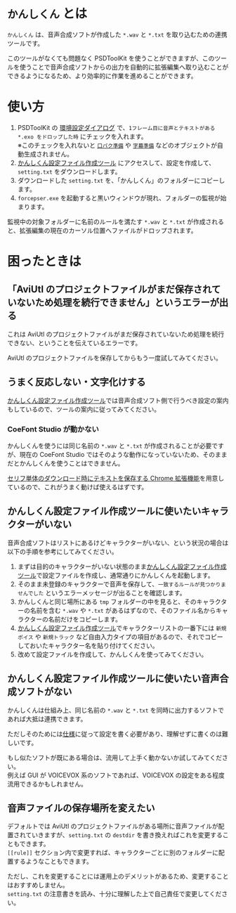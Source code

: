 # `かんしくん` とは

`かんしくん` は、音声合成ソフトが作成した `*.wav` と `*.txt` を取り込むための連携ツールです。

このツールがなくても問題なく PSDToolKit を使うことができますが、このツールを使うことで音声合成ソフトからの出力を自動的に拡張編集へ取り込むことができるようになるため、より効率的に作業を進めることができます。

# 使い方

1. PSDToolKit の [環境設定ダイアログ](setting.md#環境設定ダイアログ) で、`1フレーム目に音声とテキストがある *.exo をドロップした時` にチェックを入れます。  
※このチェックを入れないと [`口パク準備`](prep.md#口パク準備) や [`字幕準備`](prep.md#字幕準備) などのオブジェクトが自動生成されません。
2. [かんしくん設定ファイル作成ツール](https://oov.github.io/forcepser/) にアクセスして、設定を作成して、`setting.txt` をダウンロードします。
3. ダウンロードした `setting.txt` を、「かんしくん」のフォルダーにコピーします。
4. `forcepser.exe` を起動すると黒いウィンドウが現れ、フォルダーの監視が始まります。

監視中の対象フォルダーに名前のルールを満たす `*.wav` と `*.txt` が作成されると、拡張編集の現在のカーソル位置へファイルがドロップされます。

# 困ったときは

## 「AviUtl のプロジェクトファイルがまだ保存されていないため処理を続行できません」というエラーが出る

これは AviUtl のプロジェクトファイルがまだ保存されていないため処理を続行できない、ということを伝えているエラーです。

AviUtl のプロジェクトファイルを保存してからもう一度試してみてください。

## うまく反応しない・文字化けする

[かんしくん設定ファイル作成ツール](https://oov.github.io/forcepser/)では音声合成ソフト側で行うべき設定の案内もしているので、ツールの案内に従ってみてください。

### CoeFont Studio が動かない

かんしくんを使うには同じ名前の `*.wav` と `*.txt` が作成されることが必要ですが、現在の CoeFont Studio ではそのような動作になっていないため、そのままだとかんしくんを使うことはできません。

[セリフ単体のダウンロード時にテキストを保存する Chrome 拡張機能](https://github.com/oov/coefont_autotxtdl)を用意しているので、これがうまく動けば使えるはずです。

## かんしくん設定ファイル作成ツールに使いたいキャラクターがいない

音声合成ソフトはリストにあるけどキャラクターがいない、という状況の場合は以下の手順を参考にしてみてください。

1. まずは目的のキャラクターがいない状態のまま[かんしくん設定ファイル作成ツール](https://oov.github.io/forcepser/)で設定ファイルを作成し、通常通りにかんしくんを起動します。
2. そのまま未登録のキャラクターで音声を保存して、`一致するルールが見つかりませんでした` というエラーメッセージが出ることを確認します。
3. かんしくんと同じ場所にある `tmp` フォルダーの中を見ると、そのキャラクターの名前を含む `*.wav` や `*.txt` があるはずなので、そのファイル名からキャラクターの名前だけをコピーします。
4. [かんしくん設定ファイル作成ツール](https://oov.github.io/forcepser/)でキャラクターリストの一番下には `新規ボイス` や `新規トラック` など自由入力タイプの項目があるので、それでコピーしておいたキャラクター名を貼り付けてください。
5. 改めて設定ファイルを作成して、かんしくんを使ってみてください。

## かんしくん設定ファイル作成ツールに使いたい音声合成ソフトがない

かんしくんは仕組み上、同じ名前の `*.wav` と `*.txt` を同時に出力するソフトであれば大抵は連携できます。

ただしそのためには[仕様](https://github.com/oov/forcepser/wiki/%E8%A8%AD%E5%AE%9A%E3%81%AB%E3%81%A4%E3%81%84%E3%81%A6(0.1beta15%E4%BB%A5%E9%99%8D))に従って設定を書く必要があり、理解せずに書くのは難しいです。

もし似たソフトが既にある場合は、流用して上手く動かないか試してみてください。  
例えば GUI が VOICEVOX 系のソフトであれば、VOICEVOX の設定をある程度流用できるかもしれません。

## 音声ファイルの保存場所を変えたい

デフォルトでは AviUtl のプロジェクトファイルがある場所に音声ファイルが配置されていきますが、`setting.txt` の `destdir` を書き換えればこれを変更することもできます。  
`[[rule]]` セクション内で変更すれば、キャラクターごとに別のフォルダーに配置するようなこともできます。

ただし、これを変更することには運用上のデメリットがあるため、変更することはおすすめしません。  
`setting.txt` の注意書きを読み、十分に理解した上で自己責任で変更してください。
